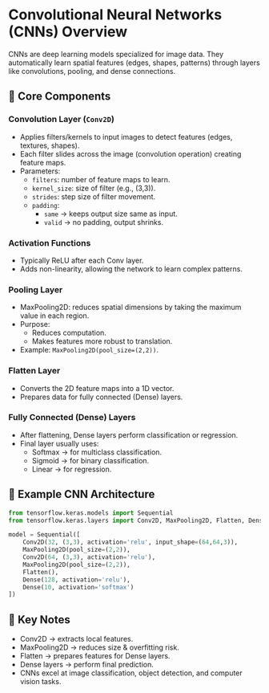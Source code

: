 # Convolutional Neural Networks (CNNs) Overview

CNNs are deep learning models specialized for image data. They automatically learn spatial features (edges, shapes, patterns) through layers like convolutions, pooling, and dense connections.

## 🔹 Core Components

### Convolution Layer (`Conv2D`)

- Applies filters/kernels to input images to detect features (edges, textures, shapes).
- Each filter slides across the image (convolution operation) creating feature maps.
- Parameters:
    - `filters`: number of feature maps to learn.
    - `kernel_size`: size of filter (e.g., (3,3)).
    - `strides`: step size of filter movement.
    - `padding`:
        - `same` → keeps output size same as input.
        - `valid` → no padding, output shrinks.

### Activation Functions

- Typically ReLU after each Conv layer.
- Adds non-linearity, allowing the network to learn complex patterns.

### Pooling Layer

- MaxPooling2D: reduces spatial dimensions by taking the maximum value in each region.
- Purpose:
    - Reduces computation.
    - Makes features more robust to translation.
- Example: `MaxPooling2D(pool_size=(2,2))`.

### Flatten Layer

- Converts the 2D feature maps into a 1D vector.
- Prepares data for fully connected (Dense) layers.

### Fully Connected (Dense) Layers
- After flattening, Dense layers perform classification or regression.
- Final layer usually uses:
    - Softmax → for multiclass classification.
    - Sigmoid → for binary classification.
    - Linear → for regression.

## 🔹 Example CNN Architecture
```python
from tensorflow.keras.models import Sequential
from tensorflow.keras.layers import Conv2D, MaxPooling2D, Flatten, Dense

model = Sequential([
    Conv2D(32, (3,3), activation='relu', input_shape=(64,64,3)),
    MaxPooling2D(pool_size=(2,2)),
    Conv2D(64, (3,3), activation='relu'),
    MaxPooling2D(pool_size=(2,2)),
    Flatten(),
    Dense(128, activation='relu'),
    Dense(10, activation='softmax')
])
```

## 🔹 Key Notes
- Conv2D → extracts local features.
- MaxPooling2D → reduces size & overfitting risk.
- Flatten → prepares features for Dense layers.
- Dense layers → perform final prediction.
- CNNs excel at image classification, object detection, and computer vision tasks.